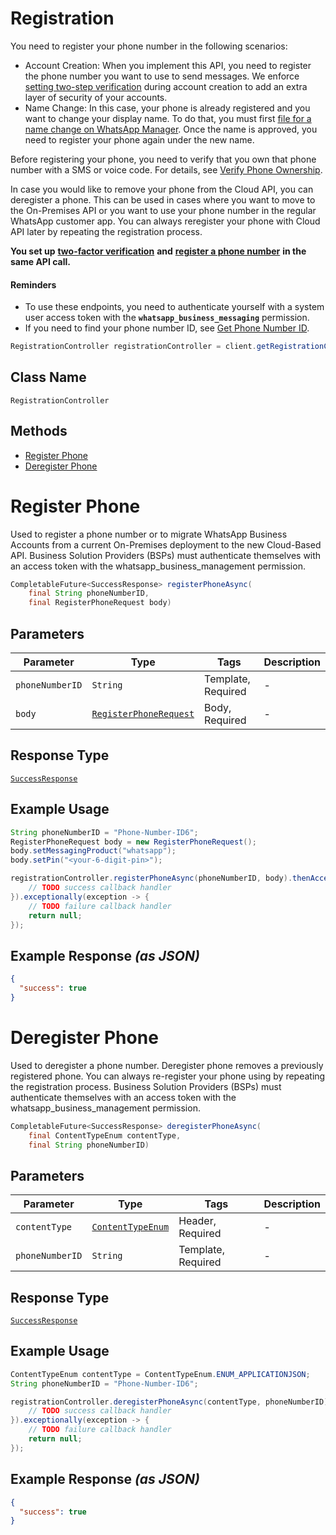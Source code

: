 # Registration

You need to register your phone number in the following scenarios:

* Account Creation: When you implement this API, you need to register the phone number you want to use to send messages. We enforce [setting two-step verification](#fc57a30c-97e0-4e06-b74b-89fd7fc5f783) during account creation to add an extra layer of security of your accounts.
* Name Change: In this case, your phone is already registered and you want to change your display name. To do that, you must first [file for a name change on WhatsApp Manager](https://www.facebook.com/business/help/378834799515077). Once the name is approved, you need to register your phone again under the new name.

Before registering your phone, you need to verify that you own that phone number with a SMS or voice code. For details, see [Verify Phone Ownership](https://developers.facebook.com/docs/whatsapp/business-management-api/guides/migrate-phone-to-different-waba#step-2--verify-phone-ownership).

In case you would like to remove your phone from the Cloud API, you can deregister a phone. This can be used in cases where you want to move to the On-Premises API or you want to use your phone number in the regular WhatsApp customer app. You can always reregister your phone with Cloud API later by repeating the registration process.

**You set up** [**two-factor verification**](#fc57a30c-97e0-4e06-b74b-89fd7fc5f783) **and** [**register a phone number**](#b22af3db-9d13-4467-a7a6-4026f71984cb) **in the same API call.**

#### Reminders

* To use these endpoints, you need to authenticate yourself with a system user access token with the **`whatsapp_business_messaging`** permission.
* If you need to find your phone number ID, see [Get Phone Number ID](#c72d9c17-554d-4ae1-8f9e-b28a94010b28).

```java
RegistrationController registrationController = client.getRegistrationController();
```

## Class Name

`RegistrationController`

## Methods

* [Register Phone](../../doc/controllers/registration.md#register-phone)
* [Deregister Phone](../../doc/controllers/registration.md#deregister-phone)


# Register Phone

Used to register a phone number or to migrate WhatsApp Business Accounts from a current On-Premises deployment to the new Cloud-Based API. Business Solution Providers (BSPs) must authenticate themselves with an access token with the whatsapp_business_management permission.

```java
CompletableFuture<SuccessResponse> registerPhoneAsync(
    final String phoneNumberID,
    final RegisterPhoneRequest body)
```

## Parameters

| Parameter | Type | Tags | Description |
|  --- | --- | --- | --- |
| `phoneNumberID` | `String` | Template, Required | - |
| `body` | [`RegisterPhoneRequest`](../../doc/models/register-phone-request.md) | Body, Required | - |

## Response Type

[`SuccessResponse`](../../doc/models/success-response.md)

## Example Usage

```java
String phoneNumberID = "Phone-Number-ID6";
RegisterPhoneRequest body = new RegisterPhoneRequest();
body.setMessagingProduct("whatsapp");
body.setPin("<your-6-digit-pin>");

registrationController.registerPhoneAsync(phoneNumberID, body).thenAccept(result -> {
    // TODO success callback handler
}).exceptionally(exception -> {
    // TODO failure callback handler
    return null;
});
```

## Example Response *(as JSON)*

```json
{
  "success": true
}
```


# Deregister Phone

Used to deregister a phone number. Deregister phone removes a previously registered phone. You can always re-register your phone using by repeating the registration process. Business Solution Providers (BSPs) must authenticate themselves with an access token with the whatsapp_business_management permission.

```java
CompletableFuture<SuccessResponse> deregisterPhoneAsync(
    final ContentTypeEnum contentType,
    final String phoneNumberID)
```

## Parameters

| Parameter | Type | Tags | Description |
|  --- | --- | --- | --- |
| `contentType` | [`ContentTypeEnum`](../../doc/models/content-type-enum.md) | Header, Required | - |
| `phoneNumberID` | `String` | Template, Required | - |

## Response Type

[`SuccessResponse`](../../doc/models/success-response.md)

## Example Usage

```java
ContentTypeEnum contentType = ContentTypeEnum.ENUM_APPLICATIONJSON;
String phoneNumberID = "Phone-Number-ID6";

registrationController.deregisterPhoneAsync(contentType, phoneNumberID).thenAccept(result -> {
    // TODO success callback handler
}).exceptionally(exception -> {
    // TODO failure callback handler
    return null;
});
```

## Example Response *(as JSON)*

```json
{
  "success": true
}
```

